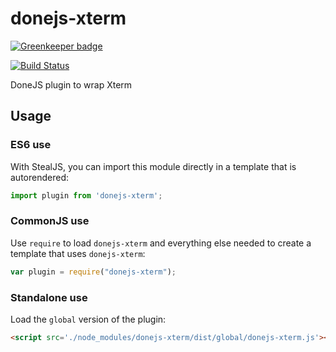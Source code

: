 # donejs-xterm

[![Greenkeeper badge](https://badges.greenkeeper.io/imaustink/donejs-xterm.svg)](https://greenkeeper.io/)

[![Build Status](https://travis-ci.org/imaustink/donejs-xterm.png?branch=master)](https://travis-ci.org/imaustink/donejs-xterm)

DoneJS plugin to wrap Xterm

## Usage

### ES6 use

With StealJS, you can import this module directly in a template that is autorendered:

```js
import plugin from 'donejs-xterm';
```

### CommonJS use

Use `require` to load `donejs-xterm` and everything else
needed to create a template that uses `donejs-xterm`:

```js
var plugin = require("donejs-xterm");
```

### Standalone use

Load the `global` version of the plugin:

```html
<script src='./node_modules/donejs-xterm/dist/global/donejs-xterm.js'></script>
```
